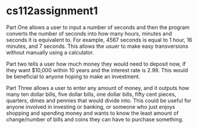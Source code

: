 # cs112assignment1

Part One allows a user to input a number of seconds and then the program converts the number of seconds into how many hours, minutes and seconds it is equivalent to. For example, 4567 seconds is equal to 1 hour, 16 minutes, and 7 seconds. This allows the usuer to make easy transversions without manually using a calculator.

Part two tells a user how much money they would need to deposit now, if they want $10,000 within 10 years and the interest rate is 2.99. This would be beneficial to anyone hoping to make an investment.

Part Three allows a user to enter any amount of money, and it outputs how many ten dollar bills, five dollar bills, one dollar bills, fifty cent pieces, quarters, dimes and pennies that would divide into. This could be useful for anyone involved in investing or banking, or someone who just enjoys shopping and spending money and wants to know the least amount of change/number of bills and coins they can have to purchase something.
